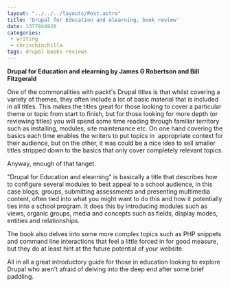 ```yaml
---
layout: "../../../layouts/Post.astro"
title: 'Drupal for Education and elearning, book review'
date: 1377844926
categories:
 - writing
 - chrischinchilla
tags: drupal books reviews
---
```


**Drupal for Education and elearning by James G Robertson and Bill Fitzgerald**

One of the commonalities with packt's Drupal titles is that whilst covering a variety of themes, they often include a lot of basic material that is included in all titles. This makes the titles great for those looking to cover a particular theme or topic from start to finish, but for those looking for more depth (or reviewing titles) you will spend some time reading through familiar territory such as installing, modules, site maintenance etc. On one hand covering the basics each time enables the writers to put topics in  appropriate context for their audience, but on the other, it was could be a nice idea to sell smaller titles stripped down to the basics that only cover completely relevant topics.

Anyway, enough of that tanget.

"Drupal for Education and elearning" is basically a title that describes how to configure several modules to best appeal to a school audience, in this case blogs, groups, submitting assessments and presenting multimedia content, often tied into what you might want to do this and how it potentially ties into a school program. It does this by introducing modules such as views, organic groups, media and concepts such as fields, display modes, entities and relationships.

The book also delves into some more complex topics such as PHP snippets and command line interactions that feel a little forced in for good measure, but they do at least hint at the future potential of your website.

All in all a great introductory guide for those in education looking to explore Drupal who aren't afraid of delving into the deep end after some brief paddling.
